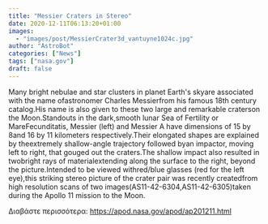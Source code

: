 ```yaml
---
title: "Messier Craters in Stereo"
date: 2020-12-11T06:13:20+01:00
images:
  - "images/post/MessierCrater3d_vantuyne1024c.jpg"
author: "AstroBot"
categories: ["News"]
tags: ["nasa.gov"]
draft: false
---
```


Many bright nebulae and star clusters in planet Earth's skyare associated with the name ofastronomer Charles Messierfrom his famous 18th century catalog.His name is also given to these two large and remarkable craterson the Moon.Standouts in the dark,smooth lunar Sea of Fertility or MareFecunditatis, Messier (left) and Messier A have dimensions of 15 by 8and 16 by 11 kilometers respectively.Their elongated shapes are explained by theextremely shallow-angle trajectory followed byan impactor, moving left to right, that gouged out the craters.The shallow impact also resulted in twobright rays of materialextending along the surface to the right, beyond the picture.Intended to be viewed withred/blue glasses (red for the left eye),this striking stereo picture of the crater pair was recently createdfrom high resolution scans of two images(AS11-42-6304,AS11-42-6305)taken during the Apollo 11 mission to the Moon.

Διαβάστε περισσότερα: https://apod.nasa.gov/apod/ap201211.html
